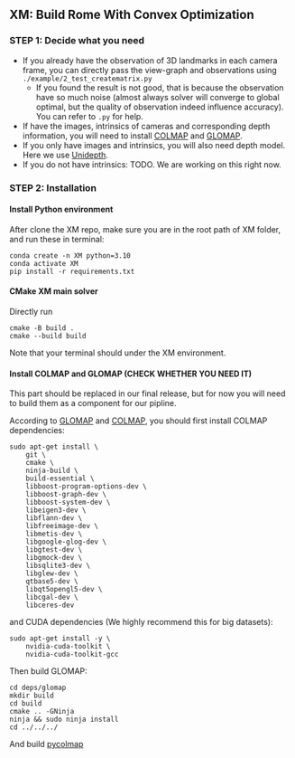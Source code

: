## XM: Build Rome With Convex Optimization

### STEP 1: Decide what you need
- If you already have the observation of 3D landmarks in each camera frame, you can directly pass the view-graph and observations using `./example/2_test_creatematrix.py`
  - If you found the result is not good, that is because the observation have so much noise (almost always solver will converge to global optimal, but the quality of observation indeed influence accuracy). You can refer to `.py`  for help.
- If have the images, intrinsics of cameras and corresponding depth information, you will need to install [COLMAP](https://colmap.github.io/) and [GLOMAP](https://github.com/colmap/glomap).
- If you only have images and intrinsics, you will also need depth model. Here we use [Unidepth](https://github.com/lpiccinelli-eth/UniDepth).
- If you do not have intrinsics: TODO. We are working on this right now.

### STEP 2: Installation

#### Install Python environment
After clone the XM repo, make sure you are in the root path of XM folder, and run these in terminal:
```
conda create -n XM python=3.10 
conda activate XM
pip install -r requirements.txt
```

#### CMake XM main solver
Directly run
```
cmake -B build .
cmake --build build
```
Note that your terminal should under the XM environment.

#### Install COLMAP and GLOMAP (CHECK WHETHER YOU NEED IT)

This part should be replaced in our final release, but for now you will need to build them as a component for our pipline.

According to [GLOMAP](https://github.com/colmap/glomap) and [COLMAP](https://colmap.github.io/install.html#build-from-source), you should first install COLMAP dependencies:

```
sudo apt-get install \
    git \
    cmake \
    ninja-build \
    build-essential \
    libboost-program-options-dev \
    libboost-graph-dev \
    libboost-system-dev \
    libeigen3-dev \
    libflann-dev \
    libfreeimage-dev \
    libmetis-dev \
    libgoogle-glog-dev \
    libgtest-dev \
    libgmock-dev \
    libsqlite3-dev \
    libglew-dev \
    qtbase5-dev \
    libqt5opengl5-dev \
    libcgal-dev \
    libceres-dev
```
and CUDA dependencies (We highly recommend this for big datasets):

```
sudo apt-get install -y \
    nvidia-cuda-toolkit \
    nvidia-cuda-toolkit-gcc
```
Then build GLOMAP:

```
cd deps/glomap
mkdir build
cd build
cmake .. -GNinja
ninja && sudo ninja install
cd ../../../
```

And build [pycolmap](https://colmap.github.io/pycolmap/index.html)